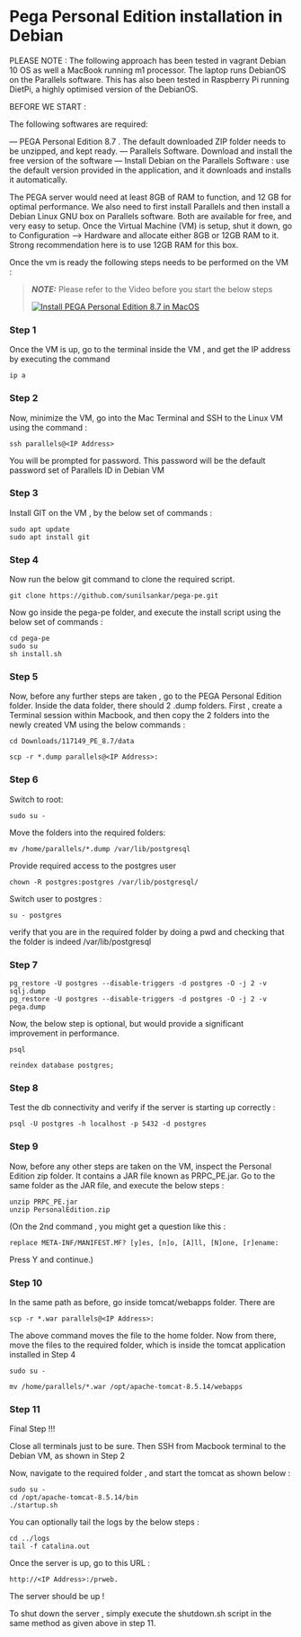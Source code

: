 # Pega Personal Edition installation in Debian 


 PLEASE NOTE : The following approach has been tested in vagrant Debian 10 OS as well a MacBook running m1 processor. The laptop runs DebianOS on the Parallels software. This has also been tested in Raspberry Pi running DietPi, a highly optimised version of the DebianOS.

BEFORE WE START : 
  
The following softwares are required: 

  — PEGA Personal Edition 8.7 . The default downloaded ZIP folder needs to be unzipped, and kept ready.
  — Parallels Software. Download and install the free version of the software
  — Install Debian on the Parallels Software : use the default version provided in the application, and it downloads and installs it automatically.

The PEGA server would need at least 8GB of RAM to function, and 12 GB for optimal performance.  We also need to first install Parallels and then install a Debian Linux GNU box on Parallels software. Both are available for free, and very easy to setup. Once the Virtual Machine (VM) is setup, shut it down, go to Configuration —> Hardware and allocate either 8GB or 12GB RAM to it. Strong recommendation here is to use 12GB RAM for this box.

Once the vm is ready the following steps needs to be performed on the VM :

> **_NOTE:_** 
> Please refer to the Video before you start the below steps
> 
>[![Install PEGA Personal Edition 8.7 in MacOS](https://img.youtube.com/vi/R_jwYmy9k58/0.jpg)](https://www.youtube.com/watch?v=R_jwYmy9k58)



### Step 1

Once the VM is up, go to the terminal inside the VM , and get the IP address by executing the command 

    ip a

### Step 2

Now, minimize the VM, go into the Mac Terminal and SSH to the Linux VM using the command :

    ssh parallels@<IP Address>

You will be prompted for password. This password will be the default password set of Parallels ID in Debian VM

### Step 3

Install GIT on the VM , by the below set of commands : 

    sudo apt update
    sudo apt install git

### Step 4
 
Now run the below git command to clone the required script.

    git clone https://github.com/sunilsankar/pega-pe.git

Now go inside the pega-pe folder, and execute the install script using the below set of commands : 

    cd pega-pe
    sudo su
    sh install.sh


### Step 5

Now, before any further steps are taken , go to the PEGA Personal Edition folder. Inside the data folder, there should 2 .dump folders. First , create a Terminal session within Macbook, and then copy the 2 folders into the newly created VM using the below commands : 

    cd Downloads/117149_PE_8.7/data

    scp -r *.dump parallels@<IP Address>:


### Step 6

Switch to root:

    sudo su -

Move the folders into  the required folders: 

    mv /home/parallels/*.dump /var/lib/postgresql 

Provide required access to the postgres user

    chown -R postgres:postgres /var/lib/postgresql/


Switch user to postgres : 

    su - postgres

verify that you are in the required folder by doing a pwd and checking that the folder is indeed  /var/lib/postgresql 

### Step 7

    pg_restore -U postgres --disable-triggers -d postgres -O -j 2 -v sqlj.dump 
    pg_restore -U postgres --disable-triggers -d postgres -O -j 2 -v pega.dump 

Now, the below step is optional, but would provide a significant improvement in performance.

    psql
  
    reindex database postgres;


### Step 8

Test the db connectivity and verify if the server is starting up correctly :

    psql -U postgres -h localhost -p 5432 -d postgres


### Step 9

Now, before any other steps are taken on the VM,  inspect the Personal Edition zip folder. It contains a JAR file known as PRPC_PE.jar. Go to the same folder as the JAR file, and execute the below steps : 


    unzip PRPC_PE.jar
    unzip PersonalEdition.zip

  (On the 2nd command , you might get a question like this : 

    replace META-INF/MANIFEST.MF? [y]es, [n]o, [A]ll, [N]one, [r]ename: 

  Press Y and continue.)



### Step 10

In the same path as before, go inside tomcat/webapps folder. There are 


    scp -r *.war parallels@<IP Address>:

The above command moves the file to the home folder. Now from there, move the files to the required folder, which is inside the tomcat application installed in Step 4

    sudo su -

    mv /home/parallels/*.war /opt/apache-tomcat-8.5.14/webapps


### Step 11

Final Step !!! 

Close all terminals just to be sure.  Then SSH from Macbook terminal to the Debian VM, as shown in Step 2

Now, navigate to the required folder , and start the tomcat as shown below : 

    sudo su -
    cd /opt/apache-tomcat-8.5.14/bin
    ./startup.sh

You can optionally tail the logs by the below steps : 

    cd ../logs
    tail -f catalina.out

Once the server is up, go to this URL : 
    
    http://<IP Address>:/prweb.

The server should be up !

To shut down the server , simply execute the shutdown.sh script in the same method as given above in step 11.
